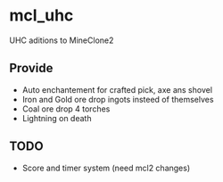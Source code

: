 # mcl_uhc
UHC aditions to MineClone2

## Provide

* Auto enchantement for crafted pick, axe ans shovel
* Iron and Gold ore drop ingots insteed of themselves
* Coal ore drop 4 torches
* Lightning on death

## TODO

* Score and timer system (need mcl2 changes)

